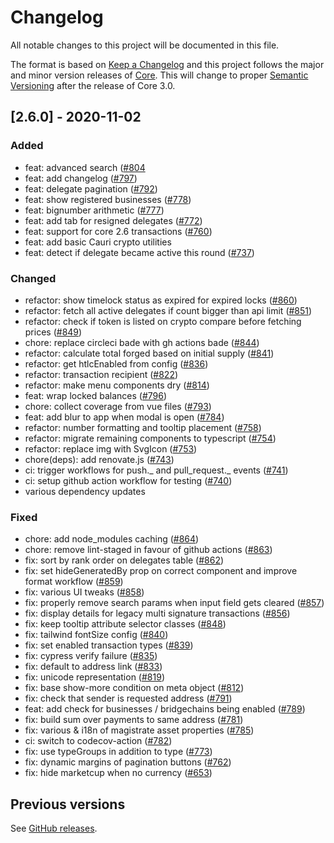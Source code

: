 # Changelog

All notable changes to this project will be documented in this file.

The format is based on [Keep a Changelog](http://keepachangelog.com/en/1.0.0/)
and this project follows the major and minor version releases of [Core](https://github.com/caurihub/core). This will change to proper [Semantic Versioning](http://semver.org/spec/v2.0.0.html) after the release of Core 3.0.

## [2.6.0] - 2020-11-02

### Added

- feat: advanced search ([#804](https://github.com/caurihub/explorer/issues/804)
- feat: add changelog ([#797](https://github.com/caurihub/explorer/issues/797))
- feat: delegate pagination ([#792](https://github.com/caurihub/explorer/issues/792))
- feat: show registered businesses ([#778](https://github.com/caurihub/explorer/issues/778))
- feat: bignumber arithmetic ([#777](https://github.com/caurihub/explorer/issues/777))
- feat: add tab for resigned delegates ([#772](https://github.com/caurihub/explorer/issues/772))
- feat: support for core 2.6 transactions ([#760](https://github.com/caurihub/explorer/issues/760))
- feat: add basic Cauri crypto utilities
- feat: detect if delegate became active this round ([#737](https://github.com/caurihub/explorer/issues/737))

### Changed

- refactor: show timelock status as expired for expired locks ([#860](https://github.com/caurihub/explorer/issues/860))
- refactor: fetch all active delegates if count bigger than api limit ([#851](https://github.com/caurihub/explorer/issues/851))
- refactor: check if token is listed on crypto compare before fetching prices ([#849](https://github.com/caurihub/explorer/issues/849))
- chore: replace circleci bade with gh actions bade ([#844](https://github.com/caurihub/explorer/issues/844))
- refactor: calculate total forged based on initial supply ([#841](https://github.com/caurihub/explorer/issues/841))
- refactor: get htlcEnabled from config ([#836](https://github.com/caurihub/explorer/issues/836))
- refactor: transaction recipient ([#822](https://github.com/caurihub/explorer/issues/822))
- refactor: make menu components dry ([#814](https://github.com/caurihub/explorer/issues/814))
- feat: wrap locked balances ([#796](https://github.com/caurihub/explorer/issues/796))
- chore: collect coverage from vue files ([#793](https://github.com/caurihub/explorer/issues/793))
- feat: add blur to app when modal is open ([#784](https://github.com/caurihub/explorer/issues/784))
- refactor: number formatting and tooltip placement ([#758](https://github.com/caurihub/explorer/issues/758))
- refactor: migrate remaining components to typescript ([#754](https://github.com/caurihub/explorer/issues/754))
- refactor: replace img with SvgIcon ([#753](https://github.com/caurihub/explorer/issues/753))
- chore(deps): add renovate.js ([#743](https://github.com/caurihub/explorer/issues/743))
- ci: trigger workflows for push._ and pull_request._ events ([#741](https://github.com/caurihub/explorer/issues/741))
- ci: setup github action workflow for testing ([#740](https://github.com/caurihub/explorer/issues/740))
- various dependency updates

### Fixed

- chore: add node_modules caching ([#864](https://github.com/caurihub/explorer/issues/864))
- chore: remove lint-staged in favour of github actions ([#863](https://github.com/caurihub/explorer/issues/863))
- fix: sort by rank order on delegates table ([#862](https://github.com/caurihub/explorer/issues/862))
- fix: set hideGeneratedBy prop on correct component and improve format workflow ([#859](https://github.com/caurihub/explorer/issues/859))
- fix: various UI tweaks ([#858](https://github.com/caurihub/explorer/issues/858))
- fix: properly remove search params when input field gets cleared ([#857](https://github.com/caurihub/explorer/issues/857))
- fix: display details for legacy multi signature transactions ([#856](https://github.com/caurihub/explorer/issues/856))
- fix: keep tooltip attribute selector classes ([#848](https://github.com/caurihub/explorer/issues/848))
- fix: tailwind fontSize config ([#840](https://github.com/caurihub/explorer/issues/840))
- fix: set enabled transaction types ([#839](https://github.com/caurihub/explorer/issues/839))
- fix: cypress verify failure ([#835](https://github.com/caurihub/explorer/issues/835))
- fix: default to address link ([#833](https://github.com/caurihub/explorer/issues/833))
- fix: unicode representation ([#819](https://github.com/caurihub/explorer/issues/819))
- fix: base show-more condition on meta object ([#812](https://github.com/caurihub/explorer/issues/812))
- fix: check that sender is requested address ([#791](https://github.com/caurihub/explorer/issues/791))
- feat: add check for businesses / bridgechains being enabled ([#789](https://github.com/caurihub/explorer/issues/789))
- fix: build sum over payments to same address ([#781](https://github.com/caurihub/explorer/issues/781))
- fix: various & i18n of magistrate asset properties ([#785](https://github.com/caurihub/explorer/issues/785))
- ci: switch to codecov-action ([#782](https://github.com/caurihub/explorer/issues/782))
- fix: use typeGroups in addition to type ([#773](https://github.com/caurihub/explorer/issues/773))
- fix: dynamic margins of pagination buttons ([#762](https://github.com/caurihub/explorer/issues/762))
- fix: hide marketcup when no currency ([#653](https://github.com/caurihub/explorer/issues/653))

## Previous versions

See [GitHub releases](https://github.com/caurihub/explorer/releases).
